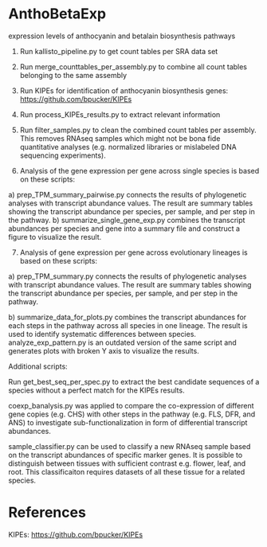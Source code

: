 # AnthoBetaExp

expression levels of anthocyanin and betalain biosynthesis pathways


1) Run kallisto_pipeline.py to get count tables per SRA data set

2) Run merge_counttables_per_assembly.py to combine all count tables belonging to the same assembly


3) Run KIPEs for identification of anthocyanin biosynthesis genes: https://github.com/bpucker/KIPEs

4) Run process_KIPEs_results.py to extract relevant information

5) Run filter_samples.py to clean the combined count tables per assembly. This removes RNAseq samples which might not be bona fide quantitative analyses (e.g. normalized libraries or mislabeled DNA sequencing experiments).

6) Analysis of the gene expression per gene across single species is based on these scripts:

a) prep_TPM_summary_pairwise.py connects the results of phylogenetic analyses with transcript abundance values. The result are summary tables showing the transcript abundance per species, per sample, and per step in the pathway.
b) summarize_single_gene_exp.py combines the transcript abundances per species and gene into a summary file and construct a figure to visualize the result.


7) Analysis of gene expression per gene across evolutionary lineages is based on these scripts:

a) prep_TPM_summary.py connects the results of phylogenetic analyses with transcript abundance values. The result are summary tables showing the transcript abundance per species, per sample, and per step in the pathway.


b) summarize_data_for_plots.py combines the transcript abundances for each steps in the pathway across all species in one lineage. The result is used to identify systematic differences between species. analyze_exp_pattern.py is an outdated version of the same script and generates plots with broken Y axis to visualize the results.




Additional scripts:

Run get_best_seq_per_spec.py to extract the best candidate sequences of a species without a perfect match for the KIPEs results.

coexp_banalysis.py was applied to compare the co-expression of different gene copies (e.g. CHS) with other steps in the pathway (e.g. FLS, DFR, and ANS) to investigate sub-functionalization in form of differential transcript abundances.

sample_classifier.py can be used to classify a new RNAseq sample based on the transcript abundances of specific marker genes. It is possible to distinguish between tissues with sufficient contrast e.g. flower, leaf, and root. This classificaiton requires datasets of all these tissue for a related species.




# References

KIPEs: https://github.com/bpucker/KIPEs
